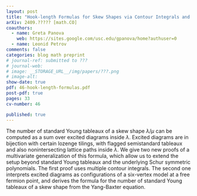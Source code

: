 ```yaml
---
layout: post
title: "Hook-length Formulas for Skew Shapes via Contour Integrals and Vertex Models"
arXiv: 2409.????? [math.CO]
coauthors:
  - name: Greta Panova
    web: https://sites.google.com/usc.edu/gpanova/home?authuser=0
  - name: Leonid Petrov
comments: false
categories: blog math preprint
# journal-ref: submitted to ???
# journal-web: 
# image: __STORAGE_URL__/img/papers/???.png
# image-alt: 
show-date: true
pdf: 46-hook-length-formulas.pdf
post-pdf: true
pages: 33
cv-number: 46

published: true
---
```


The number of standard Young tableaux of a skew shape  $\lambda/\mu$ can be computed as a sum over excited diagrams inside $\lambda$. Excited diagrams are in bijection with certain lozenge tilings,  with flagged semistandard tableaux and also nonintersecting lattice paths inside $\lambda$. We give two new proofs of a multivariate generalization of this formula, which allow us to extend the setup beyond standard Young tableaux and the underlying Schur symmetric polynomials. The first proof uses multiple contour integrals. The second one interprets excited diagrams as configurations of a six-vertex model at a free fermion point, and derives the formula for the number of standard Young tableaux of a skew shape from the Yang-Baxter equation.